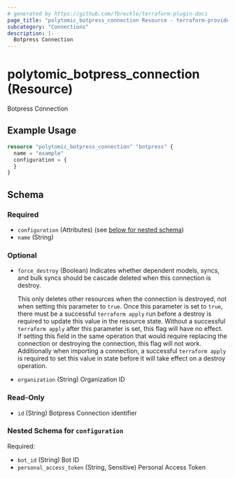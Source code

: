 ```yaml
---
# generated by https://github.com/fbreckle/terraform-plugin-docs
page_title: "polytomic_botpress_connection Resource - terraform-provider-polytomic"
subcategory: "Connections"
description: |-
  Botpress Connection
---
```


# polytomic_botpress_connection (Resource)

Botpress Connection

## Example Usage

```terraform
resource "polytomic_botpress_connection" "botpress" {
  name = "example"
  configuration = {
  }
}
```

<!-- schema generated by tfplugindocs -->
## Schema

### Required

- `configuration` (Attributes) (see [below for nested schema](#nestedatt--configuration))
- `name` (String)

### Optional

- `force_destroy` (Boolean) Indicates whether dependent models, syncs, and bulk syncs should be cascade
deleted when this connection is destroy.

  This only deletes other resources when the connection is destroyed, not when
setting this parameter to `true`. Once this parameter is set to `true`, there
must be a successful `terraform apply` run before a destroy is required to
update this value in the resource state. Without a successful `terraform apply`
after this parameter is set, this flag will have no effect. If setting this
field in the same operation that would require replacing the connection or
destroying the connection, this flag will not work. Additionally when importing
a connection, a successful `terraform apply` is required to set this value in
state before it will take effect on a destroy operation.
- `organization` (String) Organization ID

### Read-Only

- `id` (String) Botpress Connection identifier

<a id="nestedatt--configuration"></a>
### Nested Schema for `configuration`

Required:

- `bot_id` (String) Bot ID
- `personal_access_token` (String, Sensitive) Personal Access Token


